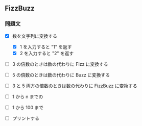 ## FizzBuzz
### 問題文
-[x] 数を文字列に変換する
    -[x] 1 を入力すると "1" を返す
    -[x] 2 を入力すると "2" を返す

-[ ] 3 の倍数のときは数の代わりに Fizz に変換する
-[ ] 5 の倍数のときは数の代わりに Buzz に変換する
-[ ] 3 と 5 両方の倍数のときは数の代わりに FizzBuzz に変換する

-[ ] 1 から n までの

-[ ] 1 から 100 まで

-[ ] プリントする